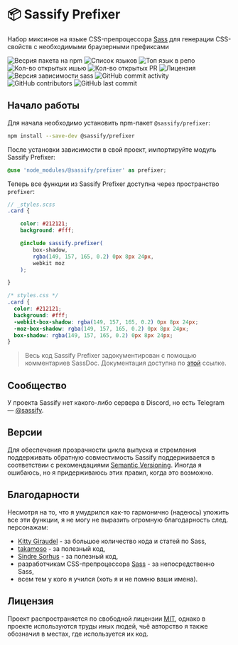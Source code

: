 # 📦 Sassify Prefixer
Набор миксинов на языке CSS-препроцессора [Sass](https://github.com/sass) для генерации CSS-свойств с необходимыми браузерными префиксами

![Весрия пакета на npm](https://img.shields.io/npm/v/@sassify/prefixer?label=%40sassify%2Fprefixer)
![Список языков](https://img.shields.io/github/languages/count/sassify/prefixer?color=%23ff0056)
![Топ язык в репо](https://img.shields.io/github/languages/top/sassify/prefixer?color=%23ff0056)
![Кол-во открытых ишью](https://img.shields.io/github/issues-raw/sassify/prefixer)
![Кол-во открытых PR](https://img.shields.io/github/issues-pr-raw/sassify/prefixer)
![Лицензия](https://img.shields.io/github/license/sassify/prefixer)
![Версия зависимости `sass`](https://img.shields.io/github/package-json/dependency-version/sassify/prefixer/sass/main?color=%23d94390)
![GitHub commit activity](https://img.shields.io/github/commit-activity/m/sassify/prefixer)
![GitHub contributors](https://img.shields.io/github/contributors/sassify/prefixer)
![GitHub last commit](https://img.shields.io/github/last-commit/sassify/prefixer)

## Начало работы
Для начала необходимо установить npm-пакет `@sassify/prefixer`:

```sh
npm install --save-dev @sassify/prefixer
```

После установки зависимости в свой проект, импортируйте модуль Sassify Prefixer:

```scss
@use 'node_modules/@sassify/prefixer' as prefixer;
```

Теперь все функции из Sassify Prefixer доступна через пространство `prefixer`:

```scss
// _styles.scss
.card {

	color: #212121;
	background: #fff;

	@include sassify.prefixer(
		box-shadow,
		rgba(149, 157, 165, 0.2) 0px 8px 24px,
		webkit moz
	);

}
```
```css
/* styles.css */
.card {
  color: #212121;
  background: #fff;
  -webkit-box-shadow: rgba(149, 157, 165, 0.2) 0px 8px 24px;
  -moz-box-shadow: rgba(149, 157, 165, 0.2) 0px 8px 24px;
  box-shadow: rgba(149, 157, 165, 0.2) 0px 8px 24px;
}
```

> Весь код Sassify Prefixer задокументирован с помощью комментариев SassDoc. Документация доступна по [этой](https://sassify.github.io/prefixer/) ссылке.

## Сообщество
У проекта Sassify нет какого-либо сервера в Discord, но есть Telegram &mdash; [@sassify](https://t.me/sassify).

## Версии
Для обеспечения прозрачности цикла выпуска и стремления поддерживать обратную совместимость Sassify поддерживается в соответствии с рекомендациями [Semantic Versioning](https://semver.org/). Иногда я ошибаюсь, но я придерживаюсь этих правил, когда это возможно.

## Благодарности
Несмотря на то, что я умудрился как-то гармонично (надеюсь) уложить все эти функции, я не могу не выразить огромную благодарность след. персонажам:
- [Kitty Giraudel](https://github.com/KittyGiraudel) - за большое количество кода и статей по Sass,
- [takamoso](https://github.com/takamoso) - за полезный код,
- [Sindre Sorhus](https://github.com/sindresorhus) - за полезный код,
- разработчикам CSS-препроцессора [Sass](https://sass-lang.com/) - за непосредственно Sass,
- всем тем у кого я учился (хоть я и не помню ваши имена).

## Лицензия
Проект распространяется по свободной лицензии [MIT](./LICENSE), однако в проекте используются труды иных людей, чьё авторство я также обозначил в местах, где используется их код.

